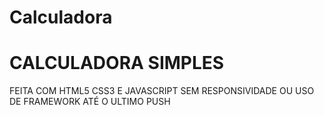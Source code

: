 <h1>Calculadora<h1>

# CALCULADORA SIMPLES 
FEITA COM HTML5 CSS3 E JAVASCRIPT
SEM RESPONSIVIDADE OU USO DE FRAMEWORK ATÉ O ULTIMO PUSH